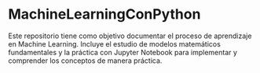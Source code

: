 # MachineLearningConPython
Este repositorio tiene como objetivo documentar el proceso de aprendizaje en Machine Learning. Incluye el estudio de modelos matemáticos fundamentales y la práctica con Jupyter Notebook para implementar y comprender los conceptos de manera práctica.

